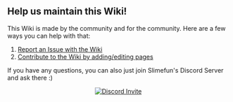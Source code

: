 ## Help us maintain this Wiki!
This Wiki is made by the community and for the community. Here are a few ways you can help with that:

1. [Report an Issue with the Wiki](https://github.com/Slimefun/Wiki/issues)
2. [Contribute to the Wiki by adding/editing pages](https://github.com/Slimefun/Slimefun4/wiki/Expanding-the-Wiki)

If you have any questions, you can also just join Slimefun's Discord Server and ask there :)
<p align="center">
  <a href="https://discord.gg/slimefun">
    <img src="https://discordapp.com/api/guilds/565557184348422174/widget.png?style=banner3" alt="Discord Invite"/>
  </a>
</p>
